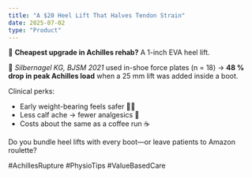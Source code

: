 ```yaml
---
title: "A $20 Heel Lift That Halves Tendon Strain"
date: 2025-07-02
type: "Product"
---
```


💸 **Cheapest upgrade in Achilles rehab?** A 1-inch EVA heel lift.

🔬 *Silbernagel KG, BJSM 2021* used in-shoe force plates (n = 18) → **48 % drop in peak Achilles load** when a 25 mm lift was added inside a boot.

Clinical perks:
- Early weight-bearing feels safer 🚶‍♂️
- Less calf ache → fewer analgesics 💊
- Costs about the same as a coffee run ☕

Do you bundle heel lifts with every boot—or leave patients to Amazon roulette?

#AchillesRupture #PhysioTips #ValueBasedCare